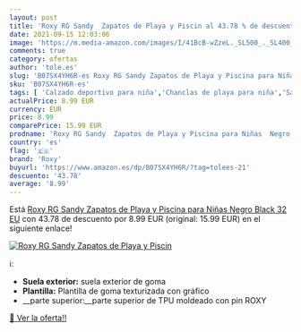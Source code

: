 ```yaml
---
layout: post
title: 'Roxy RG Sandy  Zapatos de Playa y Piscin al 43.78 % de descuento'
date: 2021-09-15 12:03:06
image: 'https://m.media-amazon.com/images/I/41BcB-wZzeL._SL500_._SL400_.jpg'
comments: true
category: ofertas
author: 'tole.es'
slug: 'B07SX4YH6R-es Roxy RG Sandy Zapatos de Playa y Piscina para Niñas Negro...'
sku: 'B07SX4YH6R-es'
tags: [ 'Calzado deportivo para niña','Chanclas de playa para niña','Sandalias y chanclas para niña','Zapatillas y calzado deportivo para niña','Zapatos','Zapatos - Niñas','Zapatos y complementos','roxy','zapatos', ]
actualPrice: 8.99 EUR
currency: EUR
price: 8.99
comparePrice: 15.99 EUR
prodname: 'Roxy RG Sandy  Zapatos de Playa y Piscina para Niñas  Negro Black  32 EU'
country: 'es'
flag: '🇪🇸'
brand: 'Roxy'
buyurl: 'https://www.amazon.es/dp/B07SX4YH6R/?tag=tolees-21'
descuento: '43.78'
average: '8.99'
---
```


Está [Roxy RG Sandy  Zapatos de Playa y Piscina para Niñas  Negro Black  32 EU](https://www.amazon.es/dp/B07SX4YH6R/?tag=tolees-21) con 43.78 de descuento por 8.99 EUR (original: 15.99 EUR) en el siguiente enlace!

[![Roxy RG Sandy  Zapatos de Playa y Piscin](https://m.media-amazon.com/images/I/41BcB-wZzeL._SL500_._SL400_.jpg)](https://www.amazon.es/dp/B07SX4YH6R/?tag=tolees-21)

ℹ️:

- __Suela exterior:__ suela exterior de goma
- __Plantilla:__ Plantilla de goma texturizada con gráfico
- __parte superior:__parte superior de TPU moldeado con pin ROXY

[🛒 Ver la oferta!!](https://www.amazon.es/dp/B07SX4YH6R/?tag=tolees-21)
